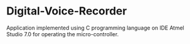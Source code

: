 # Digital-Voice-Recorder
Application implemented using C programming language on IDE Atmel Studio 7.0 for operating the micro-controller.
